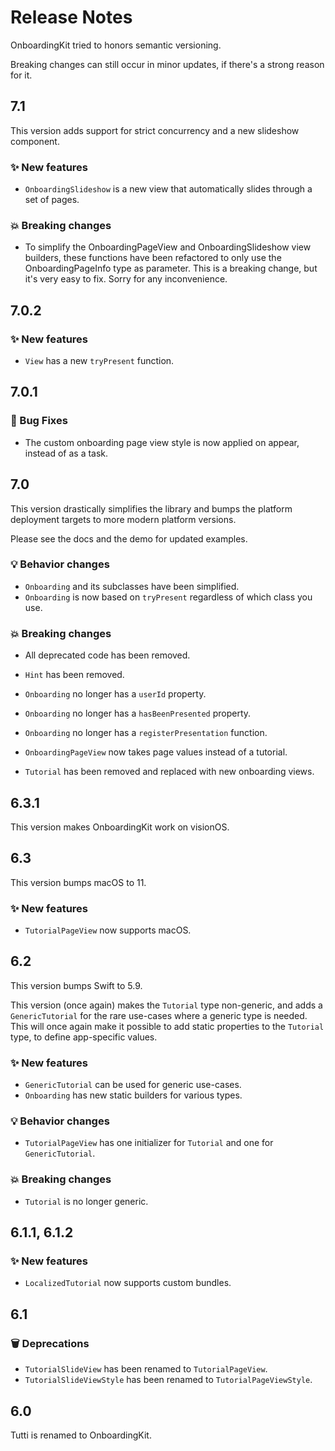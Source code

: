 # Release Notes

OnboardingKit tried to honors semantic versioning.

Breaking changes can still occur in minor updates, if there's a strong reason for it.



## 7.1

This version adds support for strict concurrency and a new slideshow component.

### ✨ New features

* `OnboardingSlideshow` is a new view that automatically slides through a set of pages.

### 💥 Breaking changes

* To simplify the OnboardingPageView and OnboardingSlideshow view builders, these functions have been refactored to only use the OnboardingPageInfo type as parameter. This is a breaking change, but it's very easy to fix. Sorry for any inconvenience. 




## 7.0.2

### ✨ New features

* `View` has a new `tryPresent` function.



## 7.0.1

### 🐛 Bug Fixes

* The custom onboarding page view style is now applied on appear, instead of as a task.



## 7.0

This version drastically simplifies the library and bumps the platform deployment targets to more modern platform versions.

Please see the docs and the demo for updated examples.

### 💡 Behavior changes

* `Onboarding` and its subclasses have been simplified.
* `Onboarding` is now based on `tryPresent` regardless of which class you use.

### 💥 Breaking changes

* All deprecated code has been removed.

* `Hint` has been removed.
* `Onboarding` no longer has a `userId` property.
* `Onboarding` no longer has a `hasBeenPresented` property.
* `Onboarding` no longer has a `registerPresentation` function.
* `OnboardingPageView` now takes page values instead of a tutorial.
* `Tutorial` has been removed and replaced with new onboarding views.



## 6.3.1

This version makes OnboardingKit work on visionOS.



## 6.3

This version bumps macOS to 11.

### ✨ New features

* `TutorialPageView` now supports macOS.



## 6.2

This version bumps Swift to 5.9.

This version (once again) makes the `Tutorial` type non-generic, and adds a `GenericTutorial` for the rare use-cases where a generic type is needed. This will once again make it possible to add static properties to the `Tutorial` type, to define app-specific values.  

### ✨ New features

* `GenericTutorial` can be used for generic use-cases.
* `Onboarding` has new static builders for various types.

### 💡 Behavior changes

* `TutorialPageView` has one initializer for `Tutorial` and one for `GenericTutorial`.

### 💥 Breaking changes

* `Tutorial` is no longer generic.



## 6.1.1, 6.1.2

### ✨ New features

* `LocalizedTutorial` now supports custom bundles.



## 6.1

### 🗑 Deprecations

* `TutorialSlideView` has been renamed to `TutorialPageView`.
* `TutorialSlideViewStyle` has been renamed to `TutorialPageViewStyle`.



## 6.0

Tutti is renamed to OnboardingKit.
